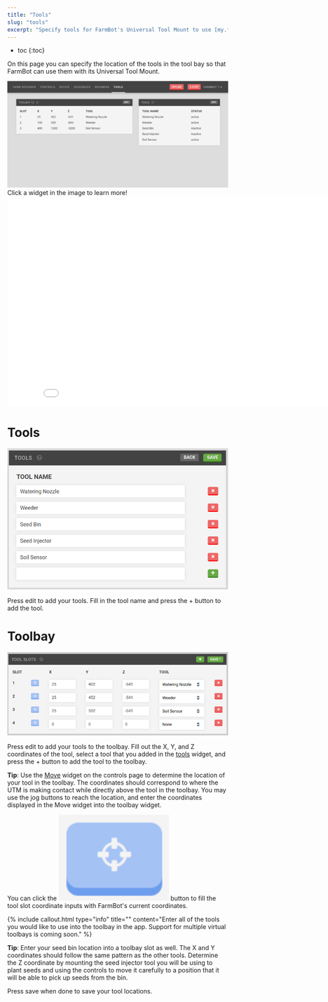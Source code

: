 ```yaml
---
title: "Tools"
slug: "tools"
excerpt: "Specify tools for FarmBot's Universal Tool Mount to use [my.farmbot.io/app/tools](http://my.farmbot.io/app/tools)"
---
```


* toc
{:toc}

On this page you can specify the location of the tools in the tool bay so that FarmBot can use them with its Universal Tool Mount.

<div class="nav-image">
  <img class="nav-image" src="Tools.png" alt="Tools" />
  <a href="https://software.farmbot.io/docs/tools#section-toolbay" style="top: 16.56%; left: 3.9%; width: 52.77%; height: 33.38%;"></a>
  <a href="https://software.farmbot.io/docs/tools#section-tools" style="top: 16.7%; left: 59.4%; width: 37%; height: 43.5%;"></a>
</div>
<figcaption class="caption">Click a widget in the image to learn more!</figcaption>



<iframe class="embedly-embed" src="//cdn.embedly.com/widgets/media.html?src=https%3A%2F%2Fwww.youtube.com%2Fembed%2Fvideoseries%3Flist%3DPLMhsMRlKjcNIYlDKDdKvPQuHqBjjS1ZGc&url=http%3A%2F%2Fwww.youtube.com%2Fwatch%3Fv%3DIcOyf28YJNk&image=https%3A%2F%2Fi.ytimg.com%2Fvi%2FIcOyf28YJNk%2Fhqdefault.jpg&key=f2aa6fc3595946d0afc3d76cbbd25dc3&type=text%2Fhtml&schema=youtube" width="854" height="480" scrolling="no" frameborder="0" allowfullscreen></iframe>

# Tools

![tools.png](tools.png)

Press <span class="fb-button fb-gray">edit</span> to add your tools. Fill in the tool name and press the <span class="fb-button fb-green">+</span> button to add the tool.

# Toolbay

![toolbay.png](toolbay.png)

Press <span class="fb-button fb-gray">edit</span> to add your tools to the toolbay. Fill out the X, Y, and Z coordinates of the tool, select a tool that you added in the [tools](#section-tools) widget, and press the <span class="fb-button fb-green">+</span> button to add the tool to the toolbay.

__Tip__: Use the [Move](doc:controls#section-move) widget on the controls page to determine the location of your tool in the toolbay. The coordinates should correspond to where the UTM is making contact while directly above the tool in the toolbay. You may use the jog buttons to reach the location, and enter the coordinates displayed in the Move widget into the toolbay widget.

You can click the <img class="nav-image" src="current_location_button.png" alt="Use Current Location" width="50%" height="50%" /> button to fill the tool slot coordinate inputs with FarmBot's current coordinates.



{%
include callout.html
type="info"
title=""
content="Enter all of the tools you would like to use into the toolbay in the app. Support for multiple virtual toolbays is coming soon."
%}

__Tip__: Enter your seed bin location into a toolbay slot as well. The X and Y coordinates should follow the same pattern as the other tools. Determine the Z coordinate by mounting the seed injector tool you will be using to plant seeds and using the controls to move it carefully to a position that it will be able to pick up seeds from the bin.

Press <span class="fb-button fb-green">save</span> when done to save your tool locations.
